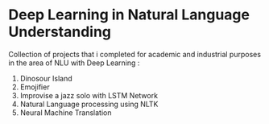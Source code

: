 # Deep Learning in Natural Language Understanding 
Collection of projects that i completed for academic and industrial purposes in the area of NLU with Deep Learning :

1. Dinosour Island
2. Emojifier
3. Improvise a jazz solo with LSTM Network
4. Natural Language processing using NLTK
5. Neural Machine Translation

